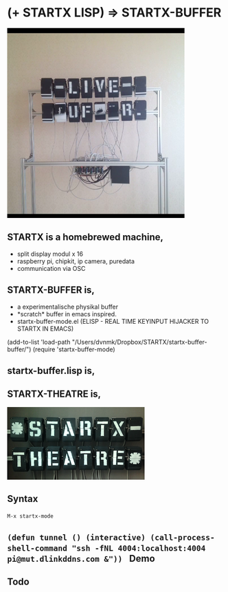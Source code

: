 # (+ STARTX LISP) => STARTX-BUFFER
![foto](media/startx-buffer_probe.png)


## STARTX is a homebrewed machine,
* split display modul x 16
* raspberry pi, chipkit, ip camera, puredata
* communication via OSC

## STARTX-BUFFER is,

- a experimentalische physikal buffer
- \*scratch\* buffer in emacs inspired.
- startx-buffer-mode.el (ELISP - REAL TIME KEYINPUT HIJACKER TO STARTX IN EMACS)

(add-to-list 'load-path "/Users/dvnmk/Dropbox/STARTX/startx-buffer-buffer/")
(require 'startx-buffer-mode)

## startx-buffer.lisp is,
## STARTX-THEATRE is,
![foto](media/startx-theatre.png)

Syntax
------
`M-x startx-mode
`

`(defun tunnel ()
  (interactive)
  (call-process-shell-command "ssh -fNL 4004:localhost:4004 pi@mut.dlinkddns.com &"))
`
Demo
----

Todo
----

